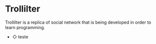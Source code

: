 # Trollilter
Trollilter is a replica of social network that is being developed in order to learn programming.

- 	&#9671; teste


